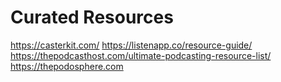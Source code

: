 # Curated Resources
https://casterkit.com/
https://listenapp.co/resource-guide/
https://thepodcasthost.com/ultimate-podcasting-resource-list/
https://thepodosphere.com
